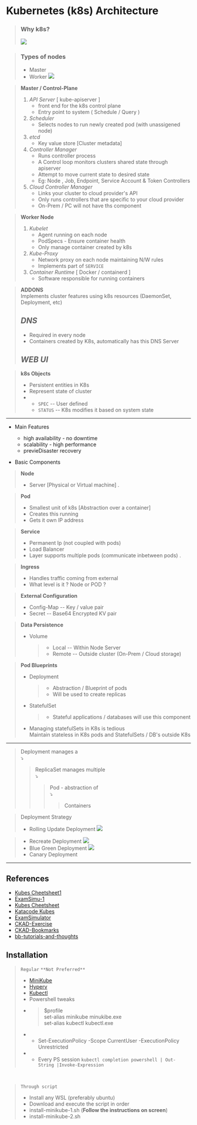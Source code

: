 # Kubernetes (k8s) Architecture
>### Why k8s?
>    ![](https://d33wubrfki0l68.cloudfront.net/26a177ede4d7b032362289c6fccd448fc4a91174/eb693/images/docs/container_evolution.svg)

> ### Types of nodes
>  - Master
>  - Worker
>   ![](https://d33wubrfki0l68.cloudfront.net/2475489eaf20163ec0f54ddc1d92aa8d4c87c96b/e7c81/images/docs/components-of-kubernetes.svg)


> **Master / Control-Plane**
> 1. _API Server_ [ kube-apiserver ]
>    - front end for the k8s control plane
>    - Entry point to system ( Schedule / Query )
> 2. _Scheduler_
>    - Selects nodes to run newly created pod (with unassigened node)
> 3. _etcd_
>    - Key value store [Cluster metadata]
> 4. _Controller Manager_
>    - Runs controller process
>    - A Control loop monitors clusters shared state through apiserver 
>    - Attempt to move current state to desired state 
>    - Eg: Node , Job, Endpoint, Service Account & Token Controllers
> 5. _Cloud Controller Manager_
>    - Links your cluster to cloud provider's API
>    - Only runs controllers that are specific to your cloud provider
>    - On-Prem / PC will not have ths component



> **Worker Node**
>
>
> 1. _Kubelet_
>    - Agent running on each node
>    - PodSpecs - Ensure container health
>    - Only manage container created by k8s
> 2. _Kube-Proxy_
>    - Network proxy on each node maintaining N/W rules
>    - Implements part of `SERVICE`
> 3. _Container Runtime_ [ Docker / containerd ]
>    - Software responsible for running containers

> **ADDONS**<br>
> Implements cluster features using  k8s resources (DaemonSet, Deployment, etc)
> ## _DNS_
>   - Required in every node
>   - Containers created by K8s, automatically has this DNS Server
> ## _WEB UI_
  
> **k8s Objects**
>   - Persistent entities in K8s
>   - Represent state of cluster
>   - - `SPEC`    -- User defined
>     - `STATUS` -- K8s modifies it based on system state


---
* Main Features 
  * high availability  -  no downtime 
  * scalability - high performance
  * previeDisaster recovery

* Basic Components 
> **Node**
>- Server [Physical or Virtual machine]
.

> **Pod**
>- Smallest unit of k8s [Abstraction over a container]
>- Creates this running
>- Gets it own IP address

> **Service**
>- Permanent Ip (not coupled with pods)
>- Load Balancer
>- Layer supports multiple pods (communicate inbetween pods)
.

> **Ingress**
>- Handles traffic coming from external 
>- What level is it ? Node or POD ?

> **External Configuration**
>- Config-Map  -- Key / value pair
>- Secret      -- Base64 Encrypted KV pair 

>**Data Persistence** 
>- Volume 
>   >-  Local  -- Within Node Server 
>   >- Remote -- Outside cluster (On-Prem / Cloud storage) 

> **Pod Blueprints**
> - Deployment 
>    > - Abstraction / Blueprint of pods
>    > - Will be used to create replicas    
> - StatefulSet
>    > - Stateful applications / databases will use this component
> * Managing statefulSets in K8s is tedious<br>
> Maintain stateless in K8s pods and StatefulSets / DB's outside K8s

---
> Deployment manages a <br>⤵️ 
> > ReplicaSet manages multiple <br>⤵️
> > > Pod - abstraction of <br>⤵️ 
> > > > Containers 

> Deployment Strategy
> - Rolling Update Deployment
  ![](https://images.ctfassets.net/23aumh6u8s0i/LxDl5amQZC2znii0JLZuw/87f42c35b5ba35ac1550f572d23ba943/01_rolling-deployment.jpg)

> - Recreate Deployment
  ![](https://images.ctfassets.net/23aumh6u8s0i/1FVQm06ERSn67QJkI2zlfj/49ef78e46445aa7e6a7e54349e85e2b7/02_recreate-deployment.jpg)
> - Blue Green Deployment
  ![](https://images.ctfassets.net/23aumh6u8s0i/5vHYgyomFFI2h4okBQyUTH/98d685900acef7c6c1abdea444b947e1/03_blue-green.jpg)
> - Canary Deployment
  ![]()
---

## References

- [Kubes Cheetsheet1](https://medium.com/hashmapinc/30-second-kubernetes-concepts-cheat-sheet-98ba813194cb)
- [ExamSimu-1](https://www.youtube.com/watch?v=X48VuDVv0do)
- [Kubes Cheetsheet](https://cheatography.com//gauravpandey44/cheat-sheets/kubernetes-k8s/pdf/)
- [Katacode Kubes](https://www.katacoda.com/courses/kubernetes)
- [ExamSimulator](https://www.youtube.com/watch?v=9UqkWcdy140)
- [CKAD-Exercise](https://github.com/dgkanatsios/CKAD-exercises)
- [CKAD-Bookmarks](https://github.com/reetasingh/CKAD-Bookmarks)
- [bb-tutorials-and-thoughts](https://medium.com/bb-tutorials-and-thoughts/practice-enough-with-these-questions-for-the-ckad-exam-2f42d1228552)

## Installation
> `Regular` ` **Not Preferred** `
> - [MiniKube](https://minikube.sigs.k8s.io/docs/start/)
> - [Hyperv](https://minikube.sigs.k8s.io/docs/drivers/hyperv/)
> - [Kubectl](https://kubernetes.io/docs/tasks/tools/install-kubectl-windows/)
> - Powershell tweaks
> - > $profile<br>set-alias minikube minukibe.exe<br> set-alias kubectl kubectl.exe
> - - Set-ExecutionPolicy -Scope CurrentUser -ExecutionPolicy Unrestricted
> - - Every PS session `kubectl completion powershell | Out-String |Invoke-Expression`
<br>

> `Through script`
> - Install any WSL (preferably ubuntu)
> - Download and execute the script in order 
> - install-minikube-1.sh (**Follow the instructions on screen**)
> - install-minikube-2.sh


